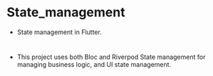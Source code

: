 # State_management

- State management in Flutter.
#
- This project uses both Bloc and Riverpod State management for managing business logic, and UI state management.
